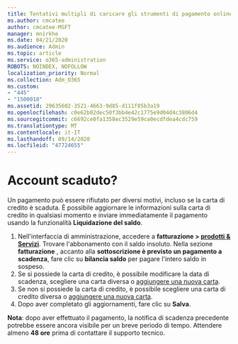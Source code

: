 ```yaml
---
title: Tentativi multipli di caricare gli strumenti di pagamento online
ms.author: cmcatee
author: cmcatee-MSFT
manager: mnirkhe
ms.date: 04/21/2020
ms.audience: Admin
ms.topic: article
ms.service: o365-administration
ROBOTS: NOINDEX, NOFOLLOW
localization_priority: Normal
ms.collection: Adm_O365
ms.custom:
- "445"
- "1500018"
ms.assetid: 29635602-3521-4663-9d85-d111f85b3a19
ms.openlocfilehash: c0e62b02dec50f3bb4e42c1775e9d04d4c3806d4
ms.sourcegitcommit: c6692ce0fa1358ec3529e59ca0ecdfdea4cdc759
ms.translationtype: MT
ms.contentlocale: it-IT
ms.lasthandoff: 09/14/2020
ms.locfileid: "47724655"
---
```

# <a name="past-due-account"></a>Account scaduto?

Un pagamento può essere rifiutato per diversi motivi, incluso se la carta di credito è scaduta. È possibile aggiornare le informazioni sulla carta di credito in qualsiasi momento e inviare immediatamente il pagamento usando la funzionalità **Liquidazione del saldo**.

1. Nell'interfaccia di amministrazione, accedere a **fatturazione > [prodotti & Servizi](https://go.microsoft.com/fwlink/p/?linkid=842054)**.
Trovare l'abbonamento con il saldo insoluto. Nella sezione **fatturazione** , accanto alla **sottoscrizione è previsto un pagamento a scadenza**, fare clic su **bilancia saldo** per pagare l'intero saldo in sospeso.
2. Se si possiede la carta di credito, è possibile modificare la data di scadenza, scegliere una carta diversa o [aggiungere una nuova carta](https://docs.microsoft.com/microsoft-365/commerce/billing-and-payments/manage-payment-methods?view=o365-worldwide).
3. Se non si possiede la carta di credito, è possibile scegliere una carta di credito diversa o [aggiungere una nuova carta](https://docs.microsoft.com/microsoft-365/commerce/billing-and-payments/manage-payment-methods?view=o365-worldwide).
4. Dopo aver completato gli aggiornamenti, fare clic su **Salva**.

**Nota**: dopo aver effettuato il pagamento, la notifica di scadenza precedente potrebbe essere ancora visibile per un breve periodo di tempo. Attendere almeno **48 ore** prima di contattare il supporto tecnico.
